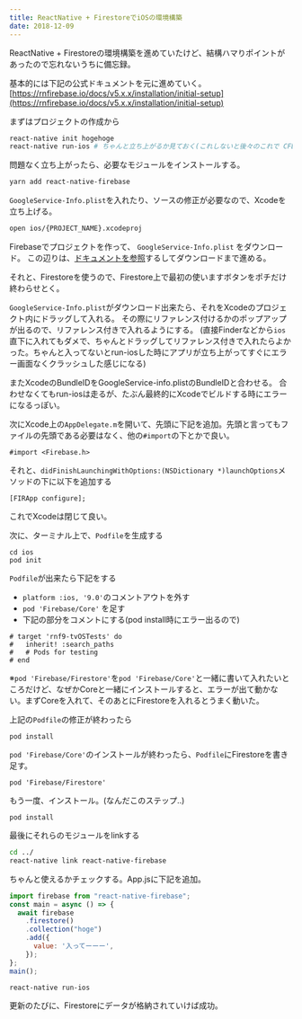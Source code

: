 ```yaml
---
title: ReactNative + FirestoreでiOSの環境構築
date: 2018-12-09
---
```


ReactNative + Firestoreの環境構築を進めていたけど、結構ハマりポイントがあったので忘れないうちに備忘録。

基本的には下記の公式ドキュメントを元に進めていく。
[https://rnfirebase.io/docs/v5.x.x/installation/initial-setup](https://rnfirebase.io/docs/v5.x.x/installation/initial-setup)

まずはプロジェクトの作成から
```bash
react-native init hogehoge
react-native run-ios # ちゃんと立ち上がるか見ておく(これしないと後々のこれで CFBundleIdentifierのエラーが出る事があった..)
```

問題なく立ち上がったら、必要なモジュールをインストールする。
```bash
yarn add react-native-firebase
```

`GoogleService-Info.plist`を入れたり、ソースの修正が必要なので、Xcodeを立ち上げる。
```bash
open ios/{PROJECT_NAME}.xcodeproj
```

Firebaseでプロジェクトを作って、 `GoogleService-Info.plist` をダウンロード。
この辺りは、[ドキュメントを参照](https://rnfirebase.io/docs/v5.x.x/installation/initial-setup)するしてダウンロードまで進める。

それと、Firestoreを使うので、Firestore上で最初の使いますボタンをポチだけ終わらせとく。

`GoogleService-Info.plist`がダウンロード出来たら、それをXcodeのプロジェクト内にドラッグして入れる。
その際にリファレンス付けるかのポップアップが出るので、リファレンス付きで入れるようにする。
(直接Finderなどから`ios`直下に入れてもダメで、ちゃんとドラッグしてリファレンス付きで入れたらよかった。ちゃんと入ってないとrun-iosした時にアプリが立ち上がってすぐにエラー画面なくクラッシュした感じになる)
	
またXcodeのBundleIDをGoogleService-info.plistのBundleIDと合わせる。
合わせなくてもrun-iosは走るが、たぶん最終的にXcodeでビルドする時にエラーになるっぽい。

次にXcode上の`AppDelegate.m`を開いて、先頭に下記を追加。先頭と言ってもファイルの先頭である必要はなく、他の`#import`の下とかで良い。
```
#import <Firebase.h>
```

それと、`didFinishLaunchingWithOptions:(NSDictionary *)launchOptions`メソッドの下に以下を追加する
```
[FIRApp configure];
```

これでXcodeは閉じて良い。

次に、ターミナル上で、`Podfile`を生成する
```
cd ios
pod init
```

`Podfile`が出来たら下記をする
- `platform :ios, '9.0'`のコメントアウトを外す
- `pod 'Firebase/Core'` を足す
- 下記の部分をコメントにする(pod install時にエラー出るので)
```
# target 'rnf9-tvOSTests' do
#   inherit! :search_paths
#   # Pods for testing
# end
```

※`pod 'Firebase/Firestore'`を`pod 'Firebase/Core'`と一緒に書いて入れたいところだけど、なぜかCoreと一緒にインストールすると、エラーが出て動かない。まずCoreを入れて、そのあとにFirestoreを入れるとうまく動いた。

上記の`Podfile`の修正が終わったら
```
pod install
```

`pod 'Firebase/Core'`のインストールが終わったら、`Podfile`にFirestoreを書き足す。
```
pod 'Firebase/Firestore'
```

もう一度、インストール。(なんだこのステップ..)
```
pod install
```

最後にそれらのモジュールをlinkする
```bash
cd ../
react-native link react-native-firebase
```

ちゃんと使えるかチェックする。App.jsに下記を追加。
```js
import firebase from "react-native-firebase";
const main = async () => {
  await firebase
    .firestore()
    .collection("hoge")
    .add({
      value: '入ってーーー',
    });
};
main();
```

```bash
react-native run-ios
```

更新のたびに、Firestoreにデータが格納されていけば成功。

